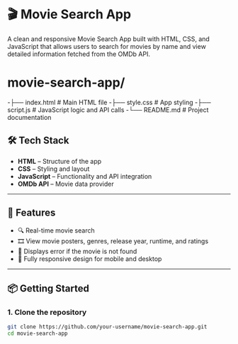 # 🎬 Movie Search App

A clean and responsive Movie Search App built with HTML, CSS, and JavaScript that allows users to search for movies by name and view detailed information fetched from the OMDb API.



# movie-search-app/
-├── index.html      # Main HTML file
-├── style.css       # App styling
-├── script.js       # JavaScript logic and API calls
-└── README.md       # Project documentation


## 🛠️ Tech Stack

- **HTML** – Structure of the app  
- **CSS** – Styling and layout  
- **JavaScript** – Functionality and API integration  
- **OMDb API** – Movie data provider

---

## 🚀 Features

- 🔍 Real-time movie search
- 🎞️ View movie posters, genres, release year, runtime, and ratings
- 💬 Displays error if the movie is not found
- 📱 Fully responsive design for mobile and desktop

---

## 📦 Getting Started

### 1. Clone the repository

```bash
git clone https://github.com/your-username/movie-search-app.git
cd movie-search-app
